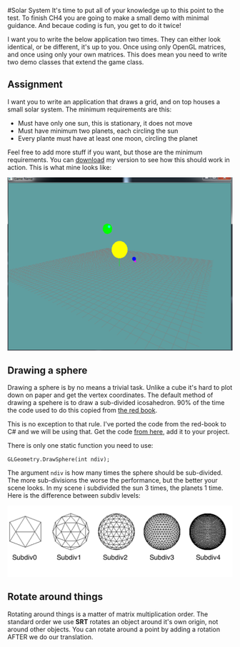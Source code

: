 #Solar System
It's time to put all of your knowledge up to this point to the test. To finish CH4 you are going to make a small demo with minimal guidance. And becaue coding is fun, you get to do it twice!

I want you to write the below application two times. They can either look identical, or be different, it's up to you. Once using only OpenGL matrices, and once using only your own matrices. This does mean you need to write two demo classes that extend the game class.

## Assignment
I want you to write an application that draws a grid, and on top houses a small solar system. The minimum requirements are this:

* Must have only one sun, this is stationary, it does not move
* Must have minimum two planets, each circling the sun
* Every plante must have at least one moon, circling the planet

Feel free to add more stuff if you want, but those are the minimum requirements. You can [download](https://dl.dropboxusercontent.com/u/48598159/SolarSystem.zip) my version to see how this should work in action. This is what mine looks like:

![SOLAR](solar2.png)

## Drawing a sphere
Drawing a sphere is by no means a trivial task. Unlike a cube it's hard to plot down on paper and get the vertex coordinates. The default method of drawing a spehere is to draw a sub-divided icosahedron. 90% of the time the code used to do this copied from [the red book](http://www.amazon.com/OpenGL-Programming-Guide-Official-Learning/dp/0321773039/ref=sr_1_1?ie=UTF8&qid=1453018787&sr=8-1&keywords=OpenGL+programming+guide).

This is no exception to that rule. I've ported the code from the red-book to C# and we will be using that. Get the code [from here](https://gist.github.com/gszauer/0edfef5a2320f89b8221), add it to your project.

There is only one static function you need to use:

```
GLGeometry.DrawSphere(int ndiv);
```

The argument ```ndiv``` is how many times the sphere should be sub-divided. The more sub-divisions the worse the performance, but the better your scene looks. In my scene i subdivided the sun 3 times, the planets 1 time. Here is the difference between subdiv levels:

![SUBDIV](subdivs.png)

## Rotate around things
Rotating around things is a matter of matrix multiplication order. The standard order we use __SRT__ rotates an object around it's own origin, not around other objects. You can rotate around a point by adding a rotation AFTER we do our translation.
